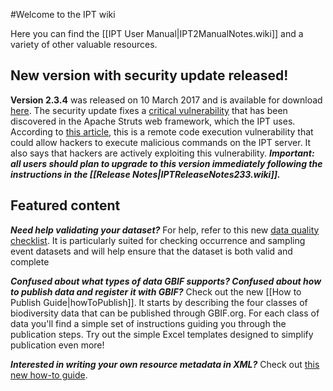 #Welcome to the IPT wiki

Here you can find the [[IPT User Manual|IPT2ManualNotes.wiki]] and a variety of other valuable resources. 

## New version with security update released!
**Version 2.3.4** was released on 10 March 2017 and is available for download [here](http://repository.gbif.org/content/groups/gbif/org/gbif/ipt/2.3.4/ipt-2.3.4.war). The security update fixes a [critical vulnerability](https://struts.apache.org/docs/s2-045.html) that has been discovered in the Apache Struts web framework, which the IPT uses. According to [this article](http://thehackernews.com/2017/03/apache-struts-framework.html), this is a remote code execution vulnerability that could allow hackers to execute malicious commands on the IPT server. It also says that hackers are actively exploiting this vulnerability. **_Important: all users should plan to upgrade to this version immediately following the instructions in the [[Release Notes|IPTReleaseNotes233.wiki]]._**

## Featured content 

_**Need help validating your dataset?**_ For help, refer to this new [data quality checklist](https://github.com/gbif/ipt/wiki/dataQualityChecklist). It is particularly suited for checking occurrence and sampling event datasets and will help ensure that the dataset is both valid and complete

_**Confused about what types of data GBIF supports? Confused about how to publish data and register it with GBIF?**_ Check out the new [[How to Publish Guide|howToPublish]]. It starts by describing the four classes of biodiversity data that can be published through GBIF.org. For each class of data you'll find a simple set of instructions guiding you through the publication steps. Try out the simple Excel templates designed to simplify publication even more!  

_**Interested in writing your own resource metadata in XML?**_ Check out [this new how-to guide](https://github.com/gbif/ipt/wiki/How-to-write-your-own-EML-XML-file). 

